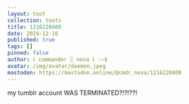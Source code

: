 ```yaml
---
layout: toot
collection: toots
title: 1216220400
date: 2024-12-16
published: true
tags: []
pinned: false
author: ⸸ commander ░ nova ⸸ :~$
avatar: /img/avatar/daemon.jpeg
mastodon: https://mastodon.online/@cmdr_nova/1216220400
---
```


my tumblr account WAS TERMINATED?!?!??!
